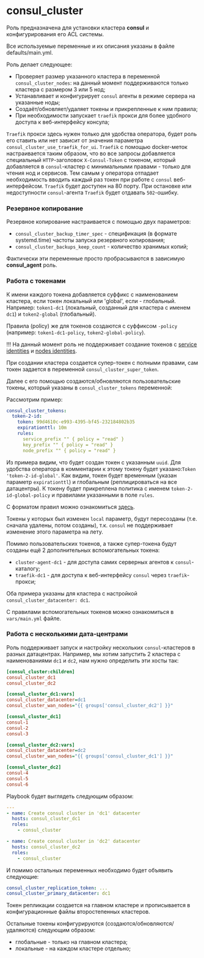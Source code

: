 # consul_cluster

Роль предназначена для установки кластера **consul** и конфигурирования его ACL системы.

Все используемые переменные и их описания указаны в файле defaults/main.yml.

Роль делает следующее:
- Проверяет размер указанного кластера в переменной `consul_cluster_nodes`: на данный момент
  поддерживаются только кластера с размером 3 или 5 нод;
- Устанавливает и конфигурирует `consul` агенты в режиме сервера на указанные ноды;
- Создаёт/обновляет/удаляет токены и прикрепленные к ним правила;
- При необходимости запускает `traefik` прокси для более удобного доступа к веб-интерфейсу консула;

`Traefik` прокси здесь нужен только для удобства оператора, будет роль его ставить или нет
зависит от значения параметра `consul_cluster_use_traefik_for_ui`. `Traefik` с помощью docker-меток
настраивается таким образом, что во все запросы добавляется специальный `HTTP`-заголовок `X-Consul-Token`
с токеном, который добавляется в `consul`-кластер с минимальными правами - только для чтения нод и сервисов.
Тем самым у оператора отпадает необходимость вводить каждый раз токен при работе с `consul` веб-интерфейсом.
`Traefik` будет доступен на 80 порту. При остановке или недоступности `consul`-агента `Traefik` будет отдавать
`502`-ошибку.

### Резервное копирование

Резервное копирование настраивается с помощью двух параметров:
* `consul_cluster_backup_timer_spec` - спецификация (в формате systemd.time) частоты запуска резервного копирования;
* `consul_cluster_backups_keep_count` - количество хранимых копий;

Фактически эти переменные просто пробрасываются в зависимую **consul_agent** роль.

### Работа с токенами

К имени каждого токена добавляется суффикс с наименованием кластера, если токен локальный или 'global', если - глобальный.
Например: `token1-dc1` (локальный, созданный для кластера с именем `dc1`) и `token2-global` (глобальный).

Правила (policy) же для токенов создаются с суффиксом `-policy` (например: `token1-dc1-policy`, `token2-global-policy`).

!!! На данный момент роль не поддерживает создание токенов
    с [service identities](https://developer.hashicorp.com/consul/docs/security/acl#service-identities)
    и [nodes identities](https://developer.hashicorp.com/consul/docs/security/acl#node-identities).

При создании кластера создается супер-токен с полными правами, сам токен задается в переменной `consul_cluster_super_token`.

Далее с его помощью создаются/обновляются пользовательские токены, который указаны в `consul_cluster_tokens` переменной:

Рассмотрим пример:
```yaml
consul_cluster_tokens:
  token-2-id:
    token: 99d4610c-e993-4395-bf45-232184802b35
    expirationttl: 10m
    rules:
      service_prefix "" { policy = "read" }
      key_prefix "" { policy = "read" }
      node_prefix "" { policy = "read" }
```

Из примера видим, что будет создан токен с указанным `uuid`.
Для удобства оператора в комментарии к этому токену будет указано:`Token 'token-2-id-global'`.
Как видим, токен будет временным (указан параметр `expirationttl`) и глобальным (реплицироваться на все датацентры).
К токену будет прикреплена политика с именем `token-2-id-global-policy` и правилами указанными в поле `rules`.

С форматом правил можно ознакомиться [здесь](https://developer.hashicorp.com/consul/docs/security/acl/acl-policies#policy-format).

Токены у которых был изменен `local` параметр, будут пересозданы (т.е. сначала удалены, потом созданы),
т.к. `consul` не поддерживает изменение этого параметра на лету.

Помимо пользовательских токенов, а также супер-токена будут созданы ещё 2 дополнительных вспомогательных токена:
* `cluster-agent-dc1` - для доступа самих серверных агентов к `consul`-каталогу;
* `traefik-dc1` - для доступа к веб-интерфейсу `consul` через `traefik`-прокси;

Оба примера указаны для кластера с настройкой `consul_cluster_datacenter: dc1`.

С правилами вспомогательных токенов можно ознакомиться в `vars/main.yml` файле.

### Работа с несколькими дата-центрами

Роль поддерживает запуск и настройку нескольких `consul`-кластеров в разных датацентрах.
Например, мы хотим запустить 2 кластера с наименованиями `dc1` и `dc2`, нам нужно определить эти хосты так:
```ini
[consul_cluster:children]
consul_cluster_dc1
consul_cluster_dc2

[consul_cluster_dc1:vars]
consul_cluster_datacenter=dc1
consul_cluster_wan_nodes="{{ groups['consul_cluster_dc2'] }}"

[consul_cluster_dc1]
consul-1
consul-2
consul-3

[consul_cluster_dc2:vars]
consul_cluster_datacenter=dc2
consul_cluster_wan_nodes="{{ groups['consul_cluster_dc1'] }}"

[consul_cluster_dc2]
consul-4
consul-5
consul-6
```

Playbook будет выглядеть следующим образом:
```yaml
---
- name: Create consul cluster in 'dc1' datacenter
  hosts: consul_cluster_dc1
  roles:
    - consul_cluster

- name: Create consul cluster in 'dc2' datacenter
  hosts: consul_cluster_dc2
  roles:
    - consul_cluster
```

И помимо остальных переменных необходимо будет объявить следующие:
```yaml
consul_cluster_replication_token: ...
consul_cluster_primary_datacenter: dc1
```

Токен репликации создается на главном кластере и прописывается в конфигурационные файлы второстепенных кластеров.

Остальные токены конфигурируются (создаются/обновляются/удаляются) следующим образом:
* глобальные - только на главном кластера;
* локальные - на каждом кластере отдельно;
